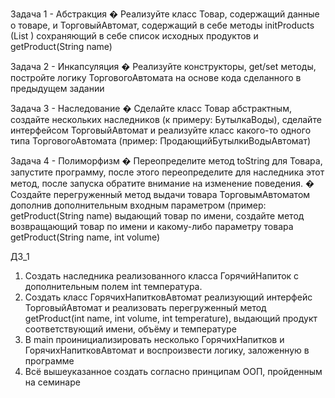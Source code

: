 Задача 1 - Абстракция
    � Реализуйте класс Товар, содержащий данные о товаре, 
    и ТорговыйАвтомат, содержащий в себе методы
    initProducts (List <Product>) сохраняющий
    в себе список исходных продуктов и getProduct(String name)

Задача 2 - Инкапсуляция
    � Реализуйте конструкторы, get/set методы,
    постройте логику ТорговогоАвтомата на основе кода
    сделанного в предыдущем задании

Задача 3 - Наследование
    � Сделайте класс Товар абстрактным, создайте нескольких 
    наследников (к примеру: БутылкаВоды),
    сделайте интерфейсом ТорговыйАвтомат и реализуйте класс 
    какого-то одного типа
    ТорговогоАвтомата (пример: ПродающийБутылкиВодыАвтомат)

Задача 4 - Полиморфизм
    � Переопределите метод toString для Товара,
    запустите программу, после этого переопределите для
    наследника этот метод, после запуска обратите внимание
    на изменение поведения.
    � Создайте перегруженный метод выдачи товара ТорговымАвтоматом
    дополнив дополнительным
    входным параметром (пример: getProduct(String name) выдающий товар
    по имени, создайте метод
    возвращающий товар по имени и какому-либо параметру товара
    getProduct(String name, int volume)

ДЗ_1

1. Создать наследника реализованного класса ГорячийНапиток с дополнительным полем int температура.
2. Создать класс ГорячихНапитковАвтомат реализующий интерфейс ТорговыйАвтомат и реализовать перегруженный метод getProduct(int name, int volume, int temperature), выдающий продукт соответствующий имени, объёму и температуре
3. В main проинициализировать несколько ГорячихНапитков и ГорячихНапитковАвтомат и воспроизвести логику, заложенную в программе
4. Всё вышеуказанное создать согласно принципам ООП, пройденным на семинаре